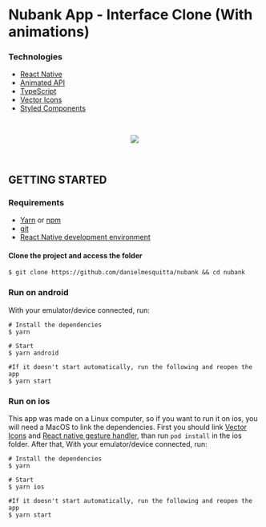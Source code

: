 # Nubank App - Interface Clone (With animations)

### Technologies

- [React Native](https://reactnative.dev/)
- [Animated API](https://reactnative.dev/docs/animated)
- [TypeScript](https://www.typescriptlang.org/)
- [Vector Icons](https://github.com/oblador/react-native-vector-icons)
- [Styled Components](https://styled-components.com/)

<br/>
  <p align="center">
    <img src="docs/demo.gif" />
  </p>
<br/>

## GETTING STARTED
### Requirements

- [Yarn](https://yarnpkg.com/) or [npm](https://www.npmjs.com/)
- [git](https://git-scm.com/)
- [React Native development environment](https://reactnative.dev/docs/environment-setup)

#### Clone the project and access the folder

```shell
$ git clone https://github.com/danielmesquitta/nubank && cd nubank
```

### Run on android
With your emulator/device connected, run:

```shell
# Install the dependencies
$ yarn

# Start
$ yarn android

#If it doesn't start automatically, run the following and reopen the app
$ yarn start
```

### Run on ios

This app was made on a Linux computer, so if you want to run it on ios, you will need a MacOS to link the dependencies. 
First you should link [Vector Icons](https://github.com/oblador/react-native-vector-icons#ios) and [React native gesture handler](https://docs.swmansion.com/react-native-gesture-handler/docs/#ios), than run ``pod install`` in the ios folder. 
After that, With your emulator/device connected, run:

```shell
# Install the dependencies
$ yarn

# Start
$ yarn ios

#If it doesn't start automatically, run the following and reopen the app
$ yarn start
```
